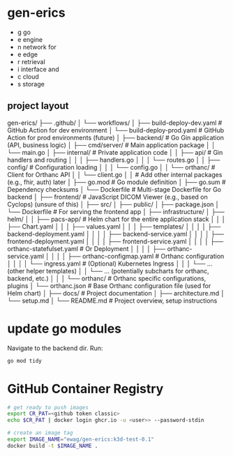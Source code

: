 # gen-erics

- g go
- e engine
- n network for
- e edge
- r retrieval
- i interface and
- c cloud
- s storage

## project layout

gen-erics/
├── .github/
│   └── workflows/
│       ├── build-deploy-dev.yaml    # GitHub Action for dev environment
│       └── build-deploy-prod.yaml   # GitHub Action for prod environments (future)
│
├── backend/                     # Go Gin application (API, business logic)
│   ├── cmd/server/              # Main application package
│   │   └── main.go
│   ├── internal/                # Private application code
│   │   ├── api/                 # Gin handlers and routing
│   │   │   ├── handlers.go
│   │   │   └── routes.go
│   │   ├── config/              # Configuration loading
│   │   │   └── config.go
│   │   └── orthanc/             # Client for Orthanc API
│   │       └── client.go
│   │   # Add other internal packages (e.g., fhir, auth) later
│   ├── go.mod                   # Go module definition
│   ├── go.sum                   # Dependency checksums
│   └── Dockerfile               # Multi-stage Dockerfile for Go backend
│
├── frontend/                    # JavaScript DICOM Viewer (e.g., based on Cyclops) (unsure of this)
│   ├── src/
│   ├── public/
│   ├── package.json
│   └── Dockerfile               # For serving the frontend app
│
├── infrastructure/
│   ├── helm/
│   │   ├── pacs-app/            # Helm chart for the entire application stack
│   │   │   ├── Chart.yaml
│   │   │   ├── values.yaml
│   │   │   ├── templates/
│   │   │   │   ├── backend-deployment.yaml
│   │   │   │   ├── backend-service.yaml
│   │   │   │   ├── frontend-deployment.yaml
│   │   │   │   ├── frontend-service.yaml
│   │   │   │   ├── orthanc-statefulset.yaml # Or Deployment
│   │   │   │   ├── orthanc-service.yaml
│   │   │   │   ├── orthanc-configmap.yaml # Orthanc configuration
│   │   │   │   └── ingress.yaml         # (Optional) Kubernetes Ingress
│   │   │   └── ... (other helper templates)
│   │   └── ... (potentially subcharts for orthanc, backend, etc.)
│   │
│   └── orthanc/                 # Orthanc specific configurations, plugins
│       └── orthanc.json         # Base Orthanc configuration file (used for Helm chart)
│
├── docs/                        # Project documentation
│   ├── architecture.md
│   └── setup.md
│
└── README.md                    # Project overview, setup instructions


# update go modules

Navigate to the backend dir. Run:

```bash
go mod tidy
```

# GitHub Container Registry



```bash
# get ready to push images
export CR_PAT=<github token classic>
echo $CR_PAT | docker login ghcr.io -u <user>> --password-stdin

# create an image tag
export IMAGE_NAME="ewag/gen-erics:k3d-test-0.1"
docker build -t $IMAGE_NAME .

```